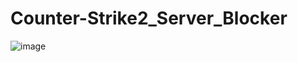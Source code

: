 # Counter-Strike2_Server_Blocker

![image](https://github.com/user-attachments/assets/50141c97-39d6-4fd9-b423-e08284db486c)
